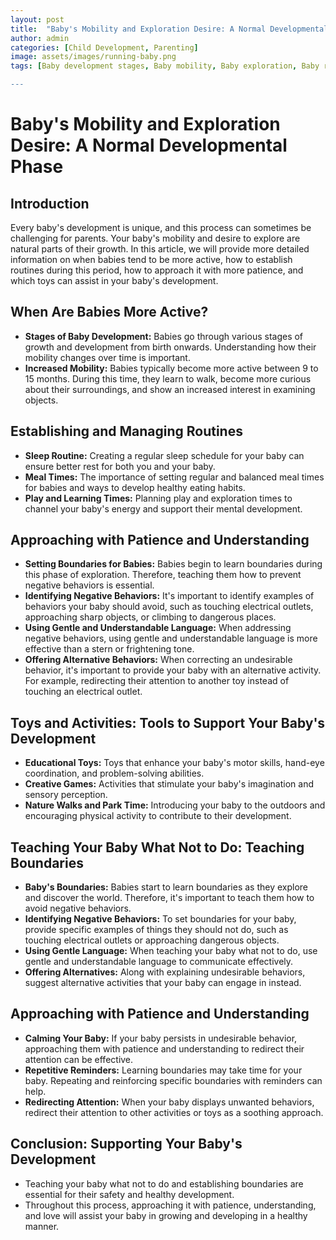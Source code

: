 ```yaml
---
layout: post
title:  "Baby's Mobility and Exploration Desire: A Normal Developmental Phase"
author: admin
categories: [Child Development, Parenting]
image: assets/images/running-baby.png
tags: [Baby development stages, Baby mobility, Baby exploration, Baby routines, Baby sleep schedule, Baby meal times, Baby playtime, Setting boundaries for babies, Teaching boundaries to babies, Baby safety, Baby-friendly toys, Educational baby toys, Creative baby games, Outdoor activities for babies, Parenting tips for babies, Patience with infants, Understanding baby behavior, Redirecting baby's attention, Healthy baby development, Baby care advice]

---
```


# Baby's Mobility and Exploration Desire: A Normal Developmental Phase

## Introduction
Every baby's development is unique, and this process can sometimes be challenging for parents. Your baby's mobility and desire to explore are natural parts of their growth. In this article, we will provide more detailed information on when babies tend to be more active, how to establish routines during this period, how to approach it with more patience, and which toys can assist in your baby's development.

## When Are Babies More Active?

- **Stages of Baby Development:** Babies go through various stages of growth and development from birth onwards. Understanding how their mobility changes over time is important.
- **Increased Mobility:** Babies typically become more active between 9 to 15 months. During this time, they learn to walk, become more curious about their surroundings, and show an increased interest in examining objects.

## Establishing and Managing Routines
- **Sleep Routine:** Creating a regular sleep schedule for your baby can ensure better rest for both you and your baby.
- **Meal Times:** The importance of setting regular and balanced meal times for babies and ways to develop healthy eating habits.
- **Play and Learning Times:** Planning play and exploration times to channel your baby's energy and support their mental development.

## Approaching with Patience and Understanding
- **Setting Boundaries for Babies:** Babies begin to learn boundaries during this phase of exploration. Therefore, teaching them how to prevent negative behaviors is essential.
- **Identifying Negative Behaviors:** It's important to identify examples of behaviors your baby should avoid, such as touching electrical outlets, approaching sharp objects, or climbing to dangerous places.
- **Using Gentle and Understandable Language:** When addressing negative behaviors, using gentle and understandable language is more effective than a stern or frightening tone.
- **Offering Alternative Behaviors:** When correcting an undesirable behavior, it's important to provide your baby with an alternative activity. For example, redirecting their attention to another toy instead of touching an electrical outlet.

## Toys and Activities: Tools to Support Your Baby's Development
- **Educational Toys:** Toys that enhance your baby's motor skills, hand-eye coordination, and problem-solving abilities.
- **Creative Games:** Activities that stimulate your baby's imagination and sensory perception.
- **Nature Walks and Park Time:** Introducing your baby to the outdoors and encouraging physical activity to contribute to their development.

## Teaching Your Baby What Not to Do: Teaching Boundaries
- **Baby's Boundaries:** Babies start to learn boundaries as they explore and discover the world. Therefore, it's important to teach them how to avoid negative behaviors.
- **Identifying Negative Behaviors:** To set boundaries for your baby, provide specific examples of things they should not do, such as touching electrical outlets or approaching dangerous objects.
- **Using Gentle Language:** When teaching your baby what not to do, use gentle and understandable language to communicate effectively.
- **Offering Alternatives:** Along with explaining undesirable behaviors, suggest alternative activities that your baby can engage in instead.

## Approaching with Patience and Understanding
- **Calming Your Baby:** If your baby persists in undesirable behavior, approaching them with patience and understanding to redirect their attention can be effective.
- **Repetitive Reminders:** Learning boundaries may take time for your baby. Repeating and reinforcing specific boundaries with reminders can help.
- **Redirecting Attention:** When your baby displays unwanted behaviors, redirect their attention to other activities or toys as a soothing approach.

## Conclusion: Supporting Your Baby's Development
- Teaching your baby what not to do and establishing boundaries are essential for their safety and healthy development.
- Throughout this process, approaching it with patience, understanding, and love will assist your baby in growing and developing in a healthy manner.
